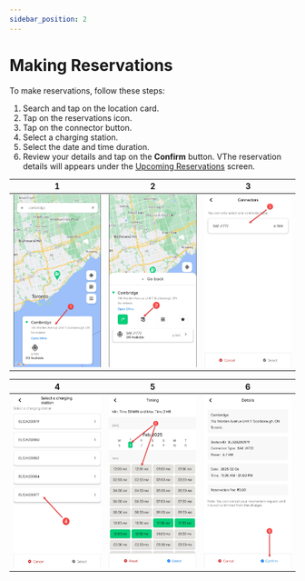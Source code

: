 ```yaml
---
sidebar_position: 2
---
```

# Making Reservations
To make reservations, follow these steps:
1. Search and tap on the location card.
2. Tap on the reservations icon.
3. Tap on the connector button.
4. Select a charging station.
5. Select the date and time duration.
6. Review your details and tap on the **Confirm** button.
VThe reservation details will appears under the [Upcoming Reservations](ViewingReservations) screen.

|             1              |             2              |             3              |
| :------------------------: | :------------------------: | :------------------------: |
| ![Overview](img/MRes1.jpg) | ![Overview](img/MRes2.jpg) | ![Overview](img/MRes3.jpg) |

|             4              |             5              |             6              |
| :------------------------: | :------------------------: | :------------------------: |
| ![Overview](img/MRes4.jpg) | ![Overview](img/MRes5.jpg) | ![Overview](img/MRes6.jpg) |
